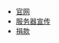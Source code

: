 <!-- _navbar.md -->
  * [官网](https://xuezha-w.github.io/ZBC/) 
  * [服务器宣传](https://space.bilibili.com/700919110)
  * [捐款](../img/donation.png)